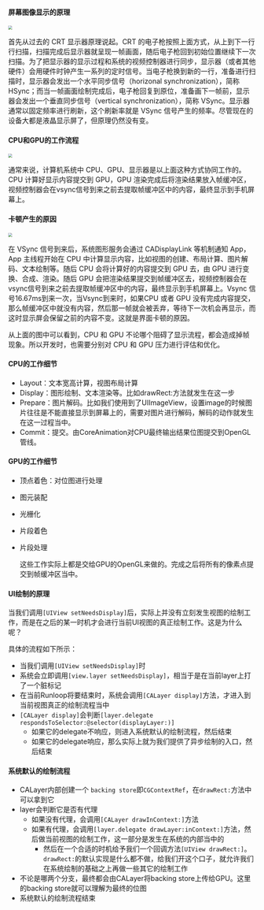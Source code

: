 #### 屏幕图像显示的原理

<img src="/Users/momo/Documents/Knowledge/ImageFolder/1-9-1.png" style="zoom:50%;" />

首先从过去的 CRT 显示器原理说起。CRT 的电子枪按照上面方式，从上到下一行行扫描，扫描完成后显示器就呈现一帧画面，随后电子枪回到初始位置继续下一次扫描。为了把显示器的显示过程和系统的视频控制器进行同步，显示器（或者其他硬件）会用硬件时钟产生一系列的定时信号。当电子枪换到新的一行，准备进行扫描时，显示器会发出一个水平同步信号（horizonal synchronization），简称 HSync；而当一帧画面绘制完成后，电子枪回复到原位，准备画下一帧前，显示器会发出一个垂直同步信号（vertical synchronization），简称 VSync。显示器通常以固定频率进行刷新，这个刷新率就是 VSync 信号产生的频率。尽管现在的设备大都是液晶显示屏了，但原理仍然没有变。

#### CPU和GPU的工作流程

<img src="/Users/momo/Documents/Knowledge/ImageFolder/1-9-2.png" style="zoom:50%;" />

通常来说，计算机系统中 CPU、GPU、显示器是以上面这种方式协同工作的。CPU 计算好显示内容提交到 GPU，GPU 渲染完成后将渲染结果放入帧缓冲区，视频控制器会在vsync信号到来之前去提取帧缓冲区中的内容，最终显示到手机屏幕上。

#### 卡顿产生的原因

<img src="/Users/momo/Documents/Knowledge/ImageFolder/1-9-3.png" style="zoom:50%;" />

在 VSync 信号到来后，系统图形服务会通过 CADisplayLink 等机制通知 App，App 主线程开始在 CPU 中计算显示内容，比如视图的创建、布局计算、图片解码、文本绘制等。随后 CPU 会将计算好的内容提交到 GPU 去，由 GPU 进行变换、合成、渲染。随后 GPU 会把渲染结果提交到帧缓冲区去，视频控制器会在vsync信号到来之前去提取帧缓冲区中的内容，最终显示到手机屏幕上。Vsync 信号16.67ms到来一次，当Vsync到来时，如果CPU 或者 GPU 没有完成内容提交，那么帧缓冲区中就没有内容，然后那一帧就会被丢弃，等待下一次机会再显示，而这时显示屏会保留之前的内容不变。这就是界面卡顿的原因。

从上面的图中可以看到，CPU 和 GPU 不论哪个阻碍了显示流程，都会造成掉帧现象。所以开发时，也需要分别对 CPU 和 GPU 压力进行评估和优化。

#### CPU的工作细节

- Layout：文本宽高计算，视图布局计算
- Display：图形绘制、文本渲染等。比如drawRect:方法就发生在这一步
- Prepare：图片解码。比如我们使用到了UIImageView，设置image的时候图片往往是不能直接显示到屏幕上的，需要对图片进行解码，解码的动作就发生在这一过程当中。
- Commit：提交。由CoreAnimation对CPU最终输出结果位图提交到OpenGL管线。

#### GPU的工作细节

- 顶点着色：对位图进行处理

- 图元装配

- 光栅化

- 片段着色

- 片段处理

  这些工作实际上都是交给GPU的OpenGL来做的。完成之后将所有的像素点提交到帧缓冲区当中。

#### UI绘制的原理

当我们调用`[UIView setNeedsDisplay]`后，实际上并没有立刻发生视图的绘制工作，而是在之后的某一时机才会进行当前UI视图的真正绘制工作。这是为什么呢？

具体的流程如下所示：

- 当我们调用`[UIView setNeedsDisplay]`时
- 系统会立即调用`[view.layer setNeedsDisplay]`，相当于是在当前layer上打了一个脏标记
- 在当前Runloop将要结束时，系统会调用`[CALayer display]`方法，才进入到当前视图真正的绘制流程当中
- `[CALayer display]`会判断`[layer.delegate respondsToSelector:@selector(displayLayer:)]`
  - 如果它的delegate不响应，则进入系统默认的绘制流程，然后结束
  - 如果它的delegate响应，那么实际上就为我们提供了异步绘制的入口，然后结束

#### 系统默认的绘制流程

- CALayer内部创建一个 `backing store`即`CGContextRef`，在`drawRect:`方法中可以拿到它
- layer会判断它是否有代理
  - 如果没有代理，会调用`[CALayer drawInContext:]`方法
  - 如果有代理，会调用`[layer.delegate drawLayer:inContext:]`方法，然后做当前视图的绘制工作，这一部分是发生在系统的内部当中的
    - 然后在一个合适的时机给予我们一个回调方法`[UIView drawRect:]`。`drawRect:`的默认实现是什么都不做，给我们开这个口子，就允许我们在系统绘制的基础之上再做一些其它的绘制工作
- 不论是哪两个分支，最终都会由CALayer将backing store上传给GPU。这里的backing store就可以理解为最终的位图
- 系统默认的绘制流程结束

